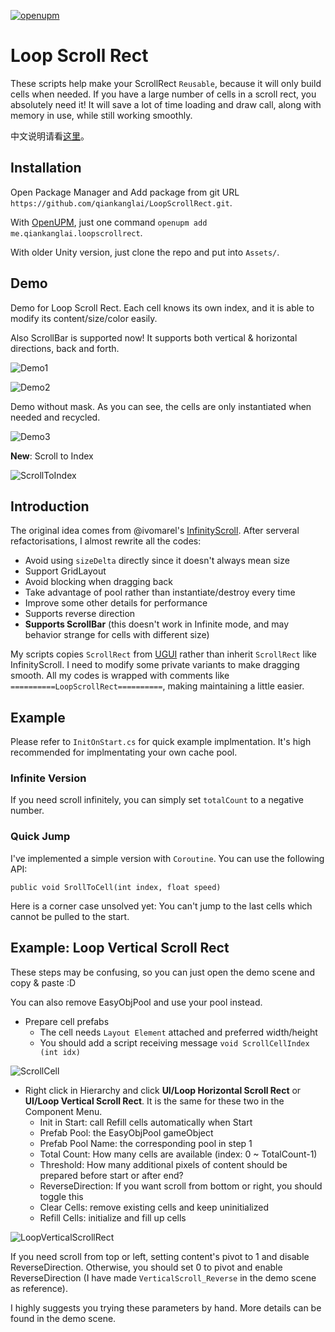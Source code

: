 [![openupm](https://img.shields.io/npm/v/me.qiankanglai.loopscrollrect?label=openupm&registry_uri=https://package.openupm.com)](https://openupm.com/packages/me.qiankanglai.loopscrollrect/)

# Loop Scroll Rect

These scripts help make your ScrollRect `Reusable`, because it will only build cells when needed. If you have a large number of cells in a scroll rect, you absolutely need it! It will save a lot of time loading and draw call, along with memory in use, while still working smoothly.

中文说明请看[这里](http://qiankanglai.me/2015/08/15/LoopScrollRect/)。

## Installation

Open Package Manager and Add package from git URL `https://github.com/qiankanglai/LoopScrollRect.git`.

With [OpenUPM](https://openupm.com/), just one command `openupm add me.qiankanglai.loopscrollrect`.

With older Unity version, just clone the repo and put into `Assets/`.

## Demo

Demo for Loop Scroll Rect. Each cell knows its own index, and it is able to modify its content/size/color easily.

Also ScrollBar is supported now! It supports both vertical & horizontal directions, back and forth.

![Demo1](Images~/demo1.gif)

![Demo2](Images~/demo2.gif)

Demo without mask. As you can see, the cells are only instantiated when needed and recycled.

![Demo3](Images~/demo3.gif)

**New**: Scroll to Index

![ScrollToIndex](Images~/ScrollToIndex.gif)

## Introduction

The original idea comes from @ivomarel's [InfinityScroll](https://github.com/ivomarel/InfinityScroll). After serveral refactorisations, I almost rewrite all the codes:
- Avoid using `sizeDelta` directly since it doesn't always mean size
- Support GridLayout
- Avoid blocking when dragging back
- Take advantage of pool rather than instantiate/destroy every time
- Improve some other details for performance
- Supports reverse direction
- **Supports ScrollBar** (this doesn't work in Infinite mode, and may behavior strange for cells with different size)

My scripts copies `ScrollRect` from [UGUI](https://bitbucket.org/Unity-Technologies/ui) rather than inherit `ScrollRect` like InfinityScroll. I need to modify some private variants to make dragging smooth. All my codes is wrapped with comments like `==========LoopScrollRect==========`, making maintaining a little easier.

## Example

Please refer to `InitOnStart.cs` for quick example implmentation. It's high recommended for implmentating your own cache pool.

### Infinite Version

If you need scroll infinitely, you can simply set `totalCount` to a negative number.

### Quick Jump

I've implemented a simple version with `Coroutine`. You can use the following API:

    public void SrollToCell(int index, float speed)

Here is a corner case unsolved yet: You can't jump to the last cells which cannot be pulled to the start.

## Example: Loop Vertical Scroll Rect

These steps may be confusing, so you can just open the demo scene and copy & paste :D

You can also remove EasyObjPool and use your pool instead.

- Prepare cell prefabs
    - The cell needs `Layout Element` attached and preferred width/height
    - You should add a script receiving message `void ScrollCellIndex (int idx) `

![ScrollCell](Images~/ScrollCell.png)

- Right click in Hierarchy and click **UI/Loop Horizontal Scroll Rect** or **UI/Loop Vertical Scroll Rect**. It is the same for these two in the Component Menu.
    - Init in Start: call Refill cells automatically when Start
    - Prefab Pool: the EasyObjPool gameObject
    - Prefab Pool Name: the corresponding pool in step 1
    - Total Count: How many cells are available (index: 0 ~ TotalCount-1)
    - Threshold: How many additional pixels of content should be prepared before start or after end?
    - ReverseDirection: If you want scroll from bottom or right, you should toggle this
    - Clear Cells: remove existing cells and keep uninitialized
    - Refill Cells: initialize and fill up cells

![LoopVerticalScrollRect](Images~/LoopVerticalScrollRect.png)

If you need scroll from top or left, setting content's pivot to 1 and disable ReverseDirection. Otherwise, you should set 0 to pivot and enable ReverseDirection (I have made `VerticalScroll_Reverse` in the demo scene as reference).

I highly suggests you trying these parameters by hand. More details can be found in the demo scene.
